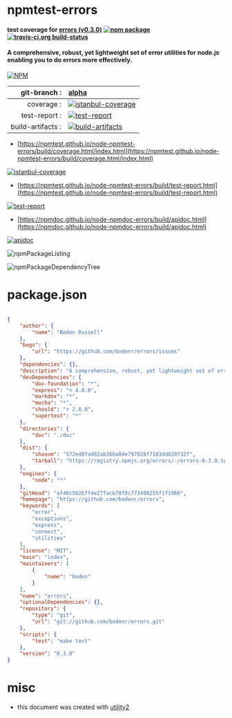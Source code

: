 # npmtest-errors

#### test coverage for  [errors (v0.3.0)](https://github.com/bodenr/errors)  [![npm package](https://img.shields.io/npm/v/npmtest-errors.svg?style=flat-square)](https://www.npmjs.org/package/npmtest-errors) [![travis-ci.org build-status](https://api.travis-ci.org/npmtest/node-npmtest-errors.svg)](https://travis-ci.org/npmtest/node-npmtest-errors)

#### A comprehensive, robust, yet lightweight set of error utilities for node.js enabling you to do errors more effectively.

[![NPM](https://nodei.co/npm/errors.png?downloads=true&downloadRank=true&stars=true)](https://www.npmjs.com/package/errors)

| git-branch : | [alpha](https://github.com/npmtest/node-npmtest-errors/tree/alpha)|
|--:|:--|
| coverage : | [![istanbul-coverage](https://npmtest.github.io/node-npmtest-errors/build/coverage.badge.svg)](https://npmtest.github.io/node-npmtest-errors/build/coverage.html/index.html)|
| test-report : | [![test-report](https://npmtest.github.io/node-npmtest-errors/build/test-report.badge.svg)](https://npmtest.github.io/node-npmtest-errors/build/test-report.html)|
| build-artifacts : | [![build-artifacts](https://npmtest.github.io/node-npmtest-errors/glyphicons_144_folder_open.png)](https://github.com/npmtest/node-npmtest-errors/tree/gh-pages/build)|

- [https://npmtest.github.io/node-npmtest-errors/build/coverage.html/index.html](https://npmtest.github.io/node-npmtest-errors/build/coverage.html/index.html)

[![istanbul-coverage](https://npmtest.github.io/node-npmtest-errors/build/screenCapture.buildCi.browser.%252Ftmp%252Fbuild%252Fcoverage.lib.html.png)](https://npmtest.github.io/node-npmtest-errors/build/coverage.html/index.html)

- [https://npmtest.github.io/node-npmtest-errors/build/test-report.html](https://npmtest.github.io/node-npmtest-errors/build/test-report.html)

[![test-report](https://npmtest.github.io/node-npmtest-errors/build/screenCapture.buildCi.browser.%252Ftmp%252Fbuild%252Ftest-report.html.png)](https://npmtest.github.io/node-npmtest-errors/build/test-report.html)

- [https://npmdoc.github.io/node-npmdoc-errors/build/apidoc.html](https://npmdoc.github.io/node-npmdoc-errors/build/apidoc.html)

[![apidoc](https://npmdoc.github.io/node-npmdoc-errors/build/screenCapture.buildCi.browser.%252Ftmp%252Fbuild%252Fapidoc.html.png)](https://npmdoc.github.io/node-npmdoc-errors/build/apidoc.html)

![npmPackageListing](https://npmtest.github.io/node-npmtest-errors/build/screenCapture.npmPackageListing.svg)

![npmPackageDependencyTree](https://npmtest.github.io/node-npmtest-errors/build/screenCapture.npmPackageDependencyTree.svg)



# package.json

```json

{
    "author": {
        "name": "Boden Russell"
    },
    "bugs": {
        "url": "https://github.com/bodenr/errors/issues"
    },
    "dependencies": {},
    "description": "A comprehensive, robust, yet lightweight set of error utilities for node.js enabling you to do errors more effectively.",
    "devDependencies": {
        "dox-foundation": "*",
        "express": "< 4.0.0",
        "markdox": "*",
        "mocha": "*",
        "should": "< 2.0.0",
        "supertest": "*"
    },
    "directories": {
        "doc": "./doc"
    },
    "dist": {
        "shasum": "572ed0fad82ab26ba04e797828f7103dd820732f",
        "tarball": "https://registry.npmjs.org/errors/-/errors-0.3.0.tgz"
    },
    "engines": {
        "node": "*"
    },
    "gitHead": "af48c56267f4e27facb78f0c773498255f1f1966",
    "homepage": "https://github.com/bodenr/errors",
    "keywords": [
        "error",
        "exceptions",
        "express",
        "connect",
        "utilities"
    ],
    "license": "MIT",
    "main": "index",
    "maintainers": [
        {
            "name": "boden"
        }
    ],
    "name": "errors",
    "optionalDependencies": {},
    "repository": {
        "type": "git",
        "url": "git://github.com/bodenr/errors.git"
    },
    "scripts": {
        "test": "make test"
    },
    "version": "0.3.0"
}
```



# misc
- this document was created with [utility2](https://github.com/kaizhu256/node-utility2)
